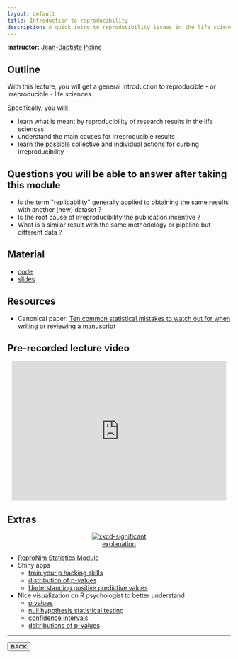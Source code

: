```yaml
---
layout: default
title: Introduction to reproducibility
description: A quick intro to reproducibility issues in the life sciences
---
```


**Instructor:** [Jean-Baptiste Poline](https://www.mcgill.ca/neuro/jean-baptiste-poline-phd)

## Outline

With this lecture, you will get a general introduction to reproducible - or irreproducible - life sciences.

Specifically, you will:

-   learn what is meant by reproducibility of research results in the life sciences
-   understand the main causes for irreproducible results
-   learn the possible collective and individual actions for curbing irreproducibility

## Questions you will be able to answer after taking this module

-   Is the term "replicability" generally applied to obtaining the same results with another (new) dataset ?
-   Is the root cause of irreproducibility the publication incentive ?
-   What is a similar result with the same methodology or pipeline but different data ?

## Material

-   [code](https://github.com/neurodatascience/QLS-course-materials/tree/main/Lectures/2024/01_intro_to_reproducibility)
-   [slides](https://github.com/neurodatascience/QLS-course-materials/tree/main/Lectures/2024/01_intro_to_reproducibility/lecture)

## Resources

-   Canonical paper:
    [Ten common statistical mistakes to watch out for when writing or reviewing a manuscript](https://www.ncbi.nlm.nih.gov/pmc/articles/PMC6785265)

## Pre-recorded lecture video

<div style="display: flex; justify-content: center; margin: 10px">

  <iframe
    width="560"
    height="315"
    src="https://www.youtube.com/embed/US80s7W4s6o?si=VMGZ6XKtPZYZRcqR"
    title="YouTube video player"
    frameborder="0"
    allow="accelerometer; autoplay; clipboard-write; encrypted-media; gyroscope; picture-in-picture; web-share" referrerpolicy="strict-origin-when-cross-origin"
    allowfullscreen>
  </iframe>

</div>

## Extras

<div style="display: flex; flex-direction: column; justify-content: center; align-items: center; margin: 10px">
  <a href="https://xkcd.com/882/">
    <img src="https://imgs.xkcd.com/comics/significant.png" alt="xkcd-significant">
  </a>
  <a href="https://www.explainxkcd.com/wiki/index.php/882">explanation</a>
</div>

-   [ReproNim Statistics Module](https://www.repronim.org/module-stats/)
-   Shiny apps
    -   [train your p hacking skills](https://shinyapps.org/apps/p-hacker)
    -   [distribution of p-values](https://shiny.psy.lmu.de/felix/lakens_pcurve/)
    -   [Understanding positive predictive values](https://shiny.psy.lmu.de/felix/PPV/ )
-   Nice visualization on R psychologist to better understand
    -   [p values](https://rpsychologist.com/pvalue/)
    -   [null hypothesis statistical testing](https://rpsychologist.com/d3/nhst/)
    -   [confidence intervals](https://rpsychologist.com/d3/ci/)
    -   [dsitributions of p-values](https://rpsychologist.com/d3/pdist/)

---

<a href="{{ site.url }}/lectures-materials/latest.html"><button>BACK</button></a>
